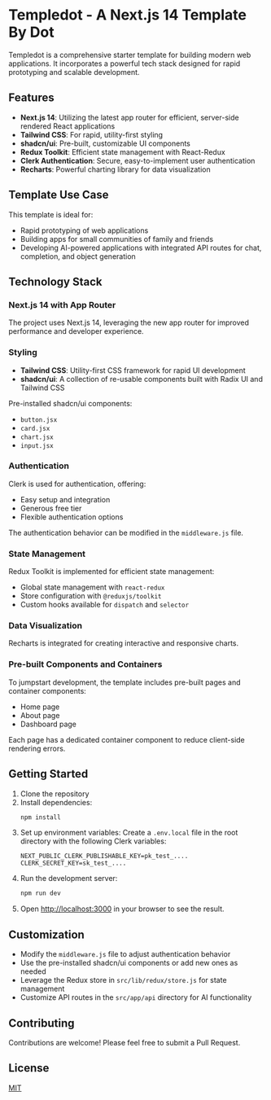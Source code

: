 # Templedot - A Next.js 14 Template By Dot

Templedot is a comprehensive starter template for building modern web applications. It incorporates a powerful tech stack designed for rapid prototyping and scalable development.

## Features

- **Next.js 14**: Utilizing the latest app router for efficient, server-side rendered React applications
- **Tailwind CSS**: For rapid, utility-first styling
- **shadcn/ui**: Pre-built, customizable UI components
- **Redux Toolkit**: Efficient state management with React-Redux
- **Clerk Authentication**: Secure, easy-to-implement user authentication
- **Recharts**: Powerful charting library for data visualization

## Template Use Case

This template is ideal for:
- Rapid prototyping of web applications
- Building apps for small communities of family and friends
- Developing AI-powered applications with integrated API routes for chat, completion, and object generation

## Technology Stack

### Next.js 14 with App Router

The project uses Next.js 14, leveraging the new app router for improved performance and developer experience.

### Styling

- **Tailwind CSS**: Utility-first CSS framework for rapid UI development
- **shadcn/ui**: A collection of re-usable components built with Radix UI and Tailwind CSS

Pre-installed shadcn/ui components:
- `button.jsx`
- `card.jsx`
- `chart.jsx`
- `input.jsx`

### Authentication

Clerk is used for authentication, offering:
- Easy setup and integration
- Generous free tier
- Flexible authentication options

The authentication behavior can be modified in the `middleware.js` file.

### State Management

Redux Toolkit is implemented for efficient state management:
- Global state management with `react-redux`
- Store configuration with `@reduxjs/toolkit`
- Custom hooks available for `dispatch` and `selector`

### Data Visualization

Recharts is integrated for creating interactive and responsive charts.

### Pre-built Components and Containers

To jumpstart development, the template includes pre-built pages and container components:
- Home page
- About page
- Dashboard page

Each page has a dedicated container component to reduce client-side rendering errors.

## Getting Started

1. Clone the repository
2. Install dependencies:
   ```bash
   npm install
   ```
3. Set up environment variables:
   Create a `.env.local` file in the root directory with the following Clerk variables:
   ```
   NEXT_PUBLIC_CLERK_PUBLISHABLE_KEY=pk_test_....
   CLERK_SECRET_KEY=sk_test_....
   ```
4. Run the development server:
   ```bash
   npm run dev
   ```
5. Open [http://localhost:3000](http://localhost:3000) in your browser to see the result.

## Customization

- Modify the `middleware.js` file to adjust authentication behavior
- Use the pre-installed shadcn/ui components or add new ones as needed
- Leverage the Redux store in `src/lib/redux/store.js` for state management
- Customize API routes in the `src/app/api` directory for AI functionality

## Contributing

Contributions are welcome! Please feel free to submit a Pull Request.

## License

[MIT](https://choosealicense.com/licenses/mit/)
